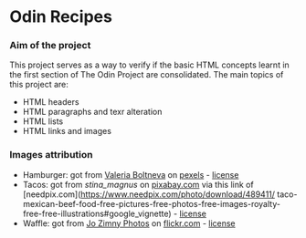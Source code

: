 # Odin Recipes

### Aim of the project

This project serves as a way to verify if the basic HTML concepts learnt in the first section of The Odin Project are consolidated. 
The main topics of this project are: 
- HTML headers
- HTML paragraphs and texr alteration
- HTML lists
- HTML links and images

### Images attribution 

- Hamburger: got from [Valeria Boltneva](https://www.pexels.com/it-it/@valeriya/) on [pexels](https://www.pexels.com/it-it/foto/foto-di-hamburger-succoso-sulla-superficie-in-legno-1639565/) - [license](https://creativecommons.org/licenses/by-nc-nd/2.0/)
- Tacos: got from *stina_magnus* on [pixabay.com](https://pixabay.com/) via this link of [needpix.com](https://www.needpix.com/photo/download/489411/ taco-mexican-beef-food-free-pictures-free-photos-free-images-royalty-free-free-illustrations#google_vignette) - [license](https://creativecommons.org/publicdomain/)
- Waffle: got from [Jo Zimny Photos](https://www.flickr.com/photos/joeyz51/) on [flickr.com](https://www.flickr.com/photos/joeyz51/) - [license](https://creativecommons.org/licenses/by-nc-nd/2.0/)